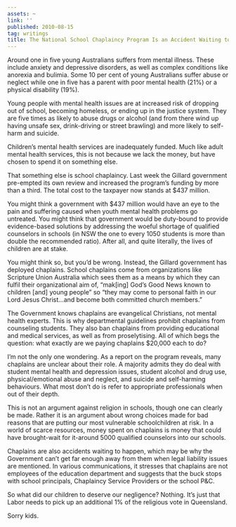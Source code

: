 ```yaml
---
assets: ~
link: ''
published: 2010-08-15
tag: writings
title: The National School Chaplaincy Program Is an Accident Waiting to Happen
---
```

Around one in five young Australians suffers from mental illness. These
include anxiety and depressive disorders, as well as complex conditions
like anorexia and bulimia. Some 10 per cent of young Australians suffer
abuse or neglect while one in five has a parent with poor mental health
(21%) or a physical disability (19%).

Young people with mental health issues are at increased risk of dropping
out of school, becoming homeless, or ending up in the justice system.
They are five times as likely to abuse drugs or alcohol (and from there
wind up having unsafe sex, drink-driving or street brawling) and more
likely to self-harm and suicide.

Children’s mental health services are inadequately funded. Much like
adult mental health services, this is not because we lack the money, but
have chosen to spend it on something else.

That something else is school chaplaincy. Last week the Gillard
government pre-empted its own review and increased the program’s funding
by more than a third. The total cost to the taxpayer now stands at $437
million.

You might think a government with $437 million would have an eye to the
pain and suffering caused when youth mental health problems go
untreated. You might think that government would be duty-bound to
provide evidence-based solutions by addressing the woeful shortage of
qualified counselors in schools (in NSW the one to every 1050 students
is more than double the recommended ratio). After all, and quite
literally, the lives of children are at stake.

You might think so, but you’d be wrong. Instead, the Gillard government
has deployed chaplains. School chaplains come from organizations like
Scripture Union Australia which sees them as a means by which they can
fulfil their organizational aim of, “mak[ing] God’s Good News known to
children [and] young people” so “they may come to personal faith in our
Lord Jesus Christ…and become both committed church members.”

The Government knows chaplains are evangelical Christians, not mental
health experts. This is why departmental guidelines prohibit chaplains
from counseling students. They also ban chaplains from providing
educational and medical services, as well as from proselytising. All of
which begs the question: what exactly are we paying chaplains $20,000
each to do?

I’m not the only one wondering. As a report on the program reveals, many
chaplains are unclear about their role. A majority admits they do deal
with student mental health and depression issues, student alcohol and
drug use, physical/emotional abuse and neglect, and suicide and
self-harming behaviours. What most don’t do is refer to appropriate
professionals when out of their depth.

This is not an argument against religion in schools, though one can
clearly be made. Rather it is an argument about wrong choices made for
bad reasons that are putting our most vulnerable schoolchildren at risk.
In a world of scarce resources, money spent on chaplains is money that
could have brought-wait for it-around 5000 qualified counselors into our
schools.

Chaplains are also accidents waiting to happen, which may be why the
Government can’t get far enough away from them when legal liability
issues are mentioned. In various communications, it stresses that
chaplains are not employees of the education department and suggests
that the buck stops with school principals, Chaplaincy Service Providers
or the school P&C.

So what did our children to deserve our negligence? Nothing. It’s just
that Labor needs to pick up an additional 1% of the religious vote in
Queensland.

Sorry kids.